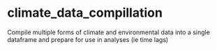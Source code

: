 # climate_data_compillation
Compile multiple forms of climate and environmental data into a single dataframe and prepare for use in analyses (ie time lags)
